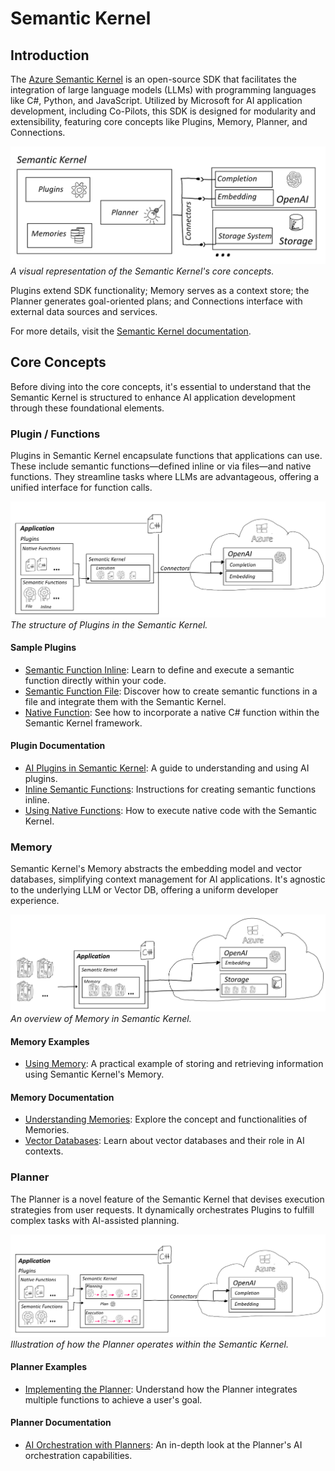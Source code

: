 # Semantic Kernel

## Introduction

The [Azure Semantic Kernel](https://github.com/microsoft/semantic-kernel) is an open-source SDK that facilitates the integration of large language models (LLMs) with programming languages like C#, Python, and JavaScript. Utilized by Microsoft for AI application development, including Co-Pilots, this SDK is designed for modularity and extensibility, featuring core concepts like Plugins, Memory, Planner, and Connections.

![Concept Overview](../../media/img/06_SemanticKernel/01_ConceptOverview.png) *A visual representation of the Semantic Kernel's core concepts.*

Plugins extend SDK functionality; Memory serves as a context store; the Planner generates goal-oriented plans; and Connections interface with external data sources and services.

For more details, visit the [Semantic Kernel documentation](https://learn.microsoft.com/en-us/semantic-kernel/).

## Core Concepts

Before diving into the core concepts, it's essential to understand that the Semantic Kernel is structured to enhance AI application development through these foundational elements.

### Plugin / Functions

Plugins in Semantic Kernel encapsulate functions that applications can use. These include semantic functions—defined inline or via files—and native functions. They streamline tasks where LLMs are advantageous, offering a unified interface for function calls.

![Plugins](../../media/img/06_SemanticKernel/02_Plugin.png) *The structure of Plugins in the Semantic Kernel.*

#### Sample Plugins

- [Semantic Function Inline](./01_PlugIn_SemanticFunction_Inline.ipynb): Learn to define and execute a semantic function directly within your code.
- [Semantic Function File](./02_PlugIn_SemanticFunction_File.ipynb): Discover how to create semantic functions in a file and integrate them with the Semantic Kernel.
- [Native Function](./03_PlugIn_NativeFunction.ipynb): See how to incorporate a native C# function within the Semantic Kernel framework.

#### Plugin Documentation

- [AI Plugins in Semantic Kernel](https://learn.microsoft.com/en-us/semantic-kernel/ai-orchestration/plugins/?tabs=Csharp): A guide to understanding and using AI plugins.
- [Inline Semantic Functions](https://learn.microsoft.com/en-us/semantic-kernel/ai-orchestration/plugins/semantic-functions/inline-semantic-functions?tabs=Csharp): Instructions for creating semantic functions inline.
- [Using Native Functions](https://learn.microsoft.com/en-us/semantic-kernel/ai-orchestration/plugins/native-functions/using-the-skfunction-decorator?tabs=Csharp): How to execute native code with the Semantic Kernel.

### Memory

Semantic Kernel's Memory abstracts the embedding model and vector databases, simplifying context management for AI applications. It's agnostic to the underlying LLM or Vector DB, offering a uniform developer experience.

![Memory](../../media/img/06_SemanticKernel/03_Memory.png) *An overview of Memory in Semantic Kernel.*

#### Memory Examples

- [Using Memory](./04_Memory.ipynb): A practical example of storing and retrieving information using Semantic Kernel's Memory.

#### Memory Documentation

- [Understanding Memories](https://learn.microsoft.com/en-us/semantic-kernel/memories/): Explore the concept and functionalities of Memories.
- [Vector Databases](https://learn.microsoft.com/en-us/semantic-kernel/memories/vector-db): Learn about vector databases and their role in AI contexts.

### Planner

The Planner is a novel feature of the Semantic Kernel that devises execution strategies from user requests. It dynamically orchestrates Plugins to fulfill complex tasks with AI-assisted planning.

![Planner](../../media/img/06_SemanticKernel/04_Planner.png) *Illustration of how the Planner operates within the Semantic Kernel.*

#### Planner Examples

- [Implementing the Planner](./05_Planner.ipynb): Understand how the Planner integrates multiple functions to achieve a user's goal.

#### Planner Documentation

- [AI Orchestration with Planners](https://learn.microsoft.com/en-us/semantic-kernel/ai-orchestration/planners/): An in-depth look at the Planner's AI orchestration capabilities.
